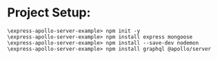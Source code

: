 # Project Setup:

    \express-apollo-server-example> npm init -y
    \express-apollo-server-example> npm install express mongoose
    \express-apollo-server-example> npm install --save-dev nodemon
    \express-apollo-server-example> npm install graphql @apollo/server

